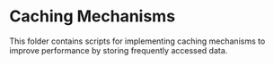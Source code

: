 # Caching Mechanisms

This folder contains scripts for implementing caching mechanisms to improve performance by storing frequently accessed data.
